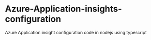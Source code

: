 # Azure-Application-insights-configuration
Azure Application insight configuration code in nodejs using typescript

